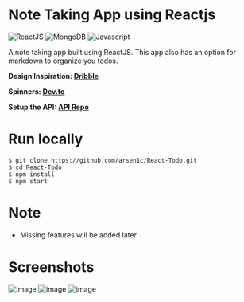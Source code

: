 # Note Taking App using Reactjs
![ReactJS](https://img.shields.io/badge/-ReactJS-eee?style=for-the-badge&logo=react)
![MongoDB](https://img.shields.io/badge/-Mongodb-37b86a?style=for-the-badge&logo=mongodb)
![Javascript](https://img.shields.io/badge/-Javascript-000?style=for-the-badge&logo=javascript)

A note taking app built using ReactJS. This app also has an option for markdown to organize you todos.

**Design Inspiration: [Dribble](https://dribbble.com/shots/15154577-Collections)**

**Spinners: [Dev.to](https://dev.to/afif/another-100-css-loaders-for-your-next-project-352l)**

**Setup the API: [API Repo](https://github.com/arsen1c/react-notes-api)**

# Run locally
```code
$ git clone https://github.com/arsen1c/React-Todo.git
$ cd React-Todo
$ npm install
$ npm start
```
# Note
* Missing features will be added later

# Screenshots

![image](https://user-images.githubusercontent.com/46086050/120311562-44ae9400-c2f5-11eb-83c0-4c52c45b5864.png)
![image](https://user-images.githubusercontent.com/46086050/120311602-509a5600-c2f5-11eb-992b-4c36f3560332.png)
![image](https://user-images.githubusercontent.com/46086050/120204253-39505f80-c246-11eb-832e-c4d619884435.png)
